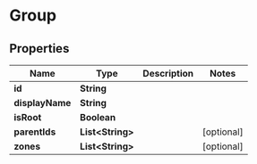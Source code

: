 

# Group

## Properties

Name | Type | Description | Notes
------------ | ------------- | ------------- | -------------
**id** | **String** |  | 
**displayName** | **String** |  | 
**isRoot** | **Boolean** |  | 
**parentIds** | **List&lt;String&gt;** |  |  [optional]
**zones** | **List&lt;String&gt;** |  |  [optional]



